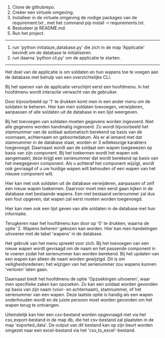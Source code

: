 1. Clone de githubrepo.
2. Creëer een virtuele omgeving.
3. Installeer in de virtuele omgeving de nodige packages van de requirement.txt , met het command pip install -r requirements.txt.
4. Bestudeer je README.md.
5. Run het project.

---------------------------------------------------------------------------------------------
1. run 'python initialaze_database.py' die zich in de map 'Applicatie' bevindt om de database te initialiseren.
2. run daarna 'python cli.py' om de applicatie te starten.



-------------------------------------------------------------------------------------------

Het doel van de applicatie is om soldaten en hun wapens toe te voegen aan de database met behulp van een overzichtelijke CLI.

Bij het openen van de applicatie verschijnt eerst een hoofdmenu. In het hoofdmenu wordt interactie verwacht van de gebruiker.

Door bijvoorbeeld op '1' te drukken komt men in een ander menu om de soldaten te beheren. Hier kan men soldaten toevoegen, verwijderen, aanpassen of alle soldaten uit de database in een lijst weergeven.

Bij het toevoegen van soldaten moeten gegevens worden ingevoerd. Niet alle gegevens worden handmatig ingevoerd. Zo wordt bijvoorbeeld het stamnummer van de soldaat automatisch berekend op basis van de voornaam, achternaam en geboortedatum. Als er al iemand met dat stamnummer in de database staat, worden er 3 willekeurige karakters toegevoegd. Daarnaast wordt aan de soldaat een wapen toegewezen op basis van zijn component. Bij het toekennen wordt het wapen ook aangemaakt; deze krijgt een serienummer dat wordt berekend op basis van het meegegeven component. Als u achteraf het component wijzigt, wordt ook gevraagd of u uw huidige wapen wilt behouden of een wapen van het nieuwe component wilt.

Hier kan met ook soldaten uit de database verwijderen, aanpassen of zelf een nieuw wapen toekennen. Daarvoor moet men eerst gaan kijken in de database met bestaande wapens. Een niet bestaand serienummer zal dus een fout opgeven; dat wapen zal eerst moeten worden toegevoegd. 

Hier kan men ook een lijst geven van alle soldaten in de database met hun informatie.

Terugkeren naar het hoofdmenu kan door op '0' te drukken, waarna de optie '2. Wapens beheren' gekozen kan worden. Hier kan men handelingen uitvoeren met de tabel 'wapens' in de database.

Het gebruik van het menu spreekt voor zich. Bij het toevoegen van een nieuw wapen wordt gevraagd om de naam en het passende component in te voeren zodat het serienummer kan worden berekend. Bij het updaten van een wapen kan alleen de naam worden gewijzigd. Dit is om veiligheidsredenen; het wijzigen van het serienummer zou wapens kunnen 'verloren' laten gaan.

Daarnaast biedt het hoofdmenu de optie 'Opzoekingen uitvoeren', waar men specifieke zaken kan opzoeken. Zo kan een soldaat worden gevonden op basis van zijn naam (voor- en achternaam), stamnummer, of het serienummer van een wapen. Deze laatste optie is handig als een wapen onderhouden wordt en de juiste persoon moet worden gevonden om het wapen terug te ontvangen.

Uiteindelijk kan hier een csv-bestand worden opgevraagd met via het csv_export-bestand in de map db, die het csv-bestand zal plaatsten in de map 'exported_data'. De output van dit bestand kan op zijn beurt worden omgezet naar een excel-bestand via het 'csv_to_excel'-bestand.
